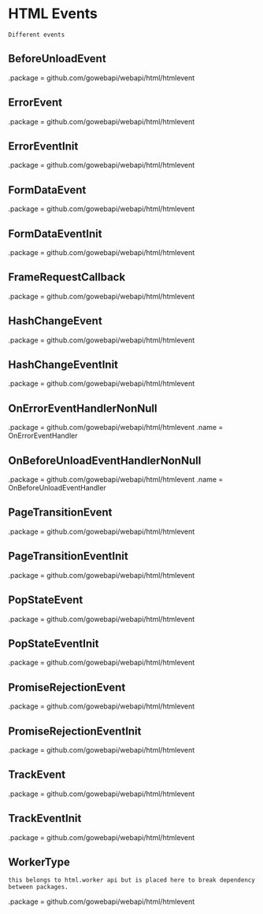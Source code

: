 # HTML Events

    Different events

## BeforeUnloadEvent

.package = github.com/gowebapi/webapi/html/htmlevent

## ErrorEvent

.package = github.com/gowebapi/webapi/html/htmlevent

## ErrorEventInit

.package = github.com/gowebapi/webapi/html/htmlevent

## FormDataEvent

.package = github.com/gowebapi/webapi/html/htmlevent

## FormDataEventInit

.package = github.com/gowebapi/webapi/html/htmlevent

## FrameRequestCallback

.package = github.com/gowebapi/webapi/html/htmlevent

## HashChangeEvent

.package = github.com/gowebapi/webapi/html/htmlevent

## HashChangeEventInit

.package = github.com/gowebapi/webapi/html/htmlevent

## OnErrorEventHandlerNonNull

.package = github.com/gowebapi/webapi/html/htmlevent
.name = OnErrorEventHandler

## OnBeforeUnloadEventHandlerNonNull

.package = github.com/gowebapi/webapi/html/htmlevent
.name = OnBeforeUnloadEventHandler

## PageTransitionEvent

.package = github.com/gowebapi/webapi/html/htmlevent

## PageTransitionEventInit

.package = github.com/gowebapi/webapi/html/htmlevent

## PopStateEvent

.package = github.com/gowebapi/webapi/html/htmlevent

## PopStateEventInit

.package = github.com/gowebapi/webapi/html/htmlevent

## PromiseRejectionEvent

.package = github.com/gowebapi/webapi/html/htmlevent

## PromiseRejectionEventInit

.package = github.com/gowebapi/webapi/html/htmlevent

## TrackEvent

.package = github.com/gowebapi/webapi/html/htmlevent

## TrackEventInit

.package = github.com/gowebapi/webapi/html/htmlevent

## WorkerType

    this belongs to html.worker api but is placed here to break dependency between packages.

.package = github.com/gowebapi/webapi/html/htmlevent
